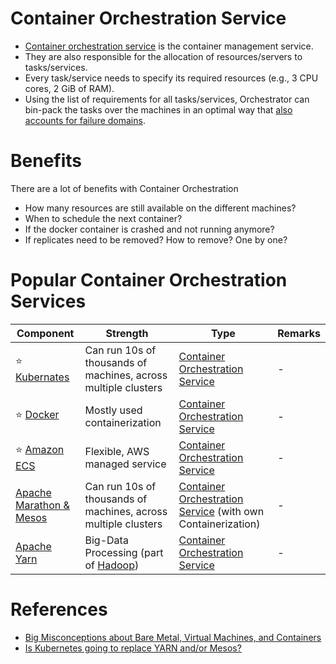 # Container Orchestration Service
- [Container orchestration service](https://www.vmware.com/topics/glossary/content/container-orchestration.html) is the container management service.
- They are also responsible for the allocation of resources/servers to tasks/services. 
- Every task/service needs to specify its required resources (e.g., 3 CPU cores, 2 GiB of RAM). 
- Using the list of requirements for all tasks/services, Orchestrator can bin-pack the tasks over the machines in an optimal way that [also accounts for failure domains](../0_SystemGlossaries/Reliability/FaultTolerance&DisasterRecovery.md).

# Benefits 

There are a lot of benefits with Container Orchestration
- How many resources are still available on the different machines?
- When to schedule the next container?
- If the docker container is crashed and not running anymore? 
- If replicates need to be removed? How to remove? One by one?

# Popular Container Orchestration Services

| Component                                                                                        | Strength                                                                              | Type                                                                     | Remarks |
|--------------------------------------------------------------------------------------------------|---------------------------------------------------------------------------------------|--------------------------------------------------------------------------|---------|
| :star: [Kubernates](Kubernates.md)                                                               | Can run 10s of thousands of machines, across multiple clusters                        | [Container Orchestration Service](Readme.md)                             | -       |
| :star: [Docker](Docker/Readme.md)                                                                | Mostly used containerization                                                          | [Container Orchestration Service](Readme.md)                             | -       |
| :star: [Amazon ECS](../../2_AWSComponents/4_ContainerOrchestrationServices/AmazonECS/Readme.md) | Flexible, AWS managed service                                                         | [Container Orchestration Service](Readme.md)                             | -       |
| [Apache Marathon & Mesos](ApacheMarathon&Mesos.md)                                               | Can run 10s of thousands of machines, across multiple clusters                        | [Container Orchestration Service](Readme.md) (with own Containerization) | -       |
| [Apache Yarn](ApacheYarn.md)                                                                     | Big-Data Processing (part of [Hadoop](../5_BigDataComponents/BatchProcessing/ApacheHadoop/Readme.md)) | [Container Orchestration Service](Readme.md)                             | -       |

# References
- [Big Misconceptions about Bare Metal, Virtual Machines, and Containers](https://www.youtube.com/watch?v=Jz8Gs4UHTO8)
- [Is Kubernetes going to replace YARN and/or Mesos?](https://www.quora.com/Is-Kubernetes-going-to-replace-YARN-and-or-Mesos)
